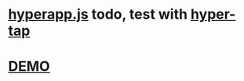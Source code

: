 # [hyperapp.js](https://github.com/hyperapp/hyperapp) todo, test with [hyper-tap](https://github.com/rbiggs/hyper-tap)

# [DEMO](https://jolly-duck.glitch.me/)